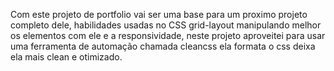 Com este projeto de portfolio vai ser uma base para um proximo projeto completo dele, habilidades usadas no CSS grid-layout manipulando melhor os elementos com ele e a responsividade, neste projeto aproveitei para usar uma ferramenta de automação chamada cleancss ela formata o css deixa ela mais clean e otimizado. 